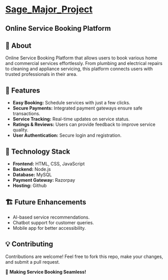 # [Sage_Major_Project](https://18951.github.io/Sage_Major_Project/)
## Online Service Booking Platform ##
## 📌 About
Online Service Booking Platform that allows users to book various home and commercial services effortlessly. From plumbing and electrical repairs to cleaning and appliance servicing, this platform connects users with trusted professionals in their area.

## 🚀 Features
- **Easy Booking:** Schedule services with just a few clicks.
- **Secure Payments:** Integrated payment gateways ensure safe transactions.
- **Service Tracking:** Real-time updates on service status.
- **Ratings & Reviews:** Users can provide feedback to improve service quality.
- **User Authentication:** Secure login and registration.

## 🔧 Technology Stack
- **Frontend:** HTML, CSS, JavaScript 
- **Backend:** Node.js
- **Database:** MySQL
- **Payment Gateway:** Razorpay
- **Hosting:** Github 

## 🏗️ Future Enhancements
- AI-based service recommendations.
- Chatbot support for customer queries.
- Mobile app for better accessibility.

## 💡 Contributing
Contributions are welcome! Feel free to fork this repo, make your changes, and submit a pull request.

🚀 **Making Service Booking Seamless!**


